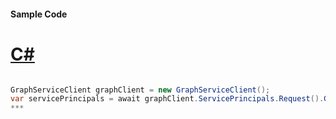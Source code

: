 #### Sample Code
# [C#](#tab/c-sharp)

```C#

GraphServiceClient graphClient = new GraphServiceClient();
var servicePrincipals = await graphClient.ServicePrincipals.Request().GetAsync();
*** 

```